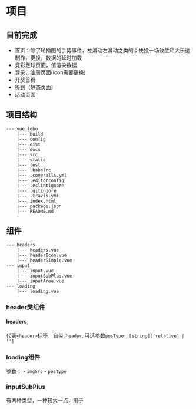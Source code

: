# 项目
## 目前完成
- 首页：除了轮播图的手势事件，左滑动右滑动之类的；快投一场致胜和大乐透制作，更换，数据的延时加载
- 竞彩足球页面，值渲染数据
- 登录，注册页面(icon需要更换)
- 开奖首页
- 签到（静态页面）
- 活动页面
## 项目结构
```
--- vue_lebo
	|--- build
	|--- config
	|--- dist
	|--- docs
	|--- src
	|--- static
	|--- test
	|--- .babelrc
	|--- .coveralls.yml
	|--- .editorconfig
	|--- .eslintignore
	|--- .gitingore
	|--- .travis.yml
	|--- index.html
	|--- package.json
	|--- README.md
```
## 组件
```
--- headers
	|--- headers.vue
	|--- headerIcon.vue
	|--- headerSimple.vue
--- input
	|--- input.vue
	|--- inputSubPlus.vue
	|--- inputArea.vue
--- loading
	|--- loading.vue
```
### header类组件
#### headers
代表`<header>`标签，自带`.header`, 可选参数`posType: [string]['relative' | '']`
### loading组件
参数：
	- `imgSrc`
	- `posType`
### inputSubPlus
有两种类型，一种较大一点，用于
